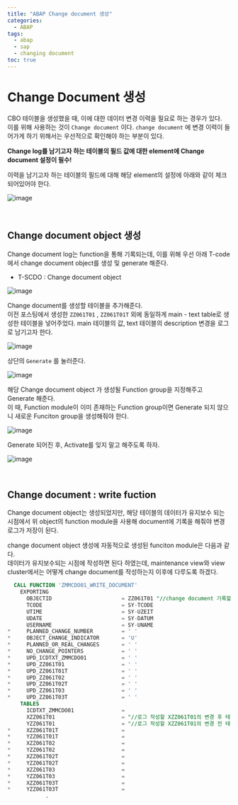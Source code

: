 ```yaml
---
title: "ABAP Change document 생성"
categories: 
  - ABAP
tags:
  - abap
  - sap
  - changing document
toc: true
---
```


# Change Document 생성

CBO 테이블을 생성했을 때, 이에 대한 데이터 변경 이력을 필요로 하는 경우가 있다. <br>이를 위해 사용하는 것이 `Change document` 이다. `change document` 에 변경 이력이 들어가게 하기 위해서는 우선적으로 확인해야 하는 부분이 있다. 

**Change log를 남기고자 하는 테이블의 필드 값에 대한 element에 Change document 설정이 필수!**

이력을 남기고자 하는 테이블의 필드에 대해 해당 element의 설정에 아래와 같이 체크되어있어야 한다. 

![image](https://user-images.githubusercontent.com/58674365/124055294-949c8a00-da5e-11eb-99fd-09d2078e850d.png)

<br>

## Change document object 생성

Change document log는 function을 통해 기록되는데, 이를 위해 우선 아래 T-code에서 change document object를 생성 및 generate 해준다.

- T-SCDO : Change document object

![image](https://user-images.githubusercontent.com/58674365/124050054-b133c480-da54-11eb-8bf3-5efe57504a2a.png)



Change document를 생성할 테이블을 추가해준다. <br>이전 포스팅에서 생성한 `ZZ061T01` , `ZZ061T01T` 외에 동일하게 main - text table로 생성한 테이블을 넣어주었다. main 테이블의 값, text 테이블의 description 변경을 로그로 남기고자 한다. 

![image](https://user-images.githubusercontent.com/58674365/124066166-26ae8d80-da73-11eb-9dbf-97f1c181dd34.png)



상단의 `Generate` 를 눌러준다. 

![image](https://user-images.githubusercontent.com/58674365/124066127-15658100-da73-11eb-8331-e8f2d849e709.png)



해당 Change document object 가 생성될 Function group을 지정해주고 Generate 해준다.<br>이 때, Function module이 이미 존재하는 Function group이면 Generate 되지 않으니 새로운 Funciton group을 생성해줘야 한다. 

![image](https://user-images.githubusercontent.com/58674365/124063382-ae919900-da6d-11eb-97cf-8ab399bd366a.png)



Generate 되어진 후, Activate를 잊지 말고 해주도록 하자. 

![image](https://user-images.githubusercontent.com/58674365/124066387-84db7080-da73-11eb-955a-d13c0032c17e.png)

<br>

## Change document : write fuction

Change document object는 생성되었지만, 해당 테이블의 데이터가 유지보수 되는 시점에서 위 object의 function module을 사용해 document에 기록을 해줘야 변경 로그가 저장이 된다. 

change document object 생성에 자동적으로 생성된 funciton module은 다음과 같다.<br>데이터가 유지보수되는 시점에 작성하면 된다 하였는데, maintenance view와 view cluster에서는 어떻게 change document를 작성하는지 이후에 다루도록 하겠다.

```sql
  CALL FUNCTION 'ZMMCDO01_WRITE_DOCUMENT'
    EXPORTING
      OBJECTID                      = ZZ061T01 "//change document 기록할 대상 테이블
      TCODE                         = SY-TCODE
      UTIME                         = SY-UZEIT
      UDATE                         = SY-DATUM
      USERNAME                      = SY-UNAME
*     PLANNED_CHANGE_NUMBER         = ' '
*     OBJECT_CHANGE_INDICATOR       = 'U'
*     PLANNED_OR_REAL_CHANGES       = ' '
*     NO_CHANGE_POINTERS            = ' '
*     UPD_ICDTXT_ZMMCDO01           = ' '
*     UPD_ZZ061T01                  = ' '
*     UPD_ZZ061T01T                 = ' '
*     UPD_ZZ061T02                  = ' '
*     UPD_ZZ061T02T                 = ' '
*     UPD_ZZ061T03                  = ' '
*     UPD_ZZ061T03T                 = ' '
    TABLES
      ICDTXT_ZMMCDO01               =
      XZZ061T01                     = "//로그 작성할 XZZ061T01의 변경 후 테이블
      YZZ061T01                     = "//로그 작성할 XZZ061T01의 변경 전 테이블
*     XZZ061T01T                    =
*     YZZ061T01T                    =
*     XZZ061T02                     =
*     YZZ061T02                     =
*     XZZ061T02T                    =
*     YZZ061T02T                    =
*     XZZ061T03                     =
*     YZZ061T03                     =
*     XZZ061T03T                    =
*     YZZ061T03T                    =
            .
```










